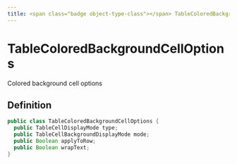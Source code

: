 ```yaml
---
title: <span class="badge object-type-class"></span> TableColoredBackgroundCellOptions
---
```

# <span class="badge object-type-class"></span> TableColoredBackgroundCellOptions

Colored background cell options

## Definition

```java
public class TableColoredBackgroundCellOptions {
  public TableCellDisplayMode type;
  public TableCellBackgroundDisplayMode mode;
  public Boolean applyToRow;
  public Boolean wrapText;
}
```
